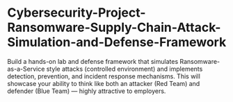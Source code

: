 # Cybersecurity-Project-Ransomware-Supply-Chain-Attack-Simulation-and-Defense-Framework
Build a hands-on lab and defense framework that simulates Ransomware-as-a-Service style attacks (controlled environment) and implements detection, prevention, and incident response mechanisms.  This will showcase your ability to think like both an attacker (Red Team) and defender (Blue Team) — highly attractive to employers.
